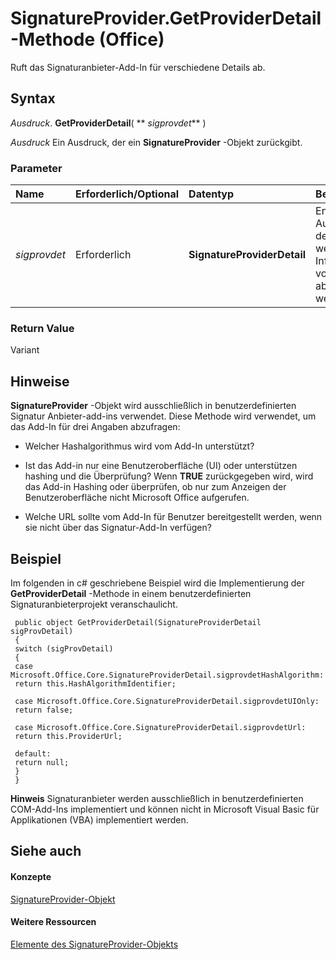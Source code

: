 
# SignatureProvider.GetProviderDetail-Methode (Office)

Ruft das Signaturanbieter-Add-In für verschiedene Details ab.


## Syntax

 _Ausdruck_. **GetProviderDetail**( ** _sigprovdet_** )

 _Ausdruck_ Ein Ausdruck, der ein **SignatureProvider** -Objekt zurückgibt.


### Parameter



|**Name**|**Erforderlich/Optional**|**Datentyp**|**Beschreibung**|
|:-----|:-----|:-----|:-----|
| _sigprovdet_|Erforderlich|**SignatureProviderDetail**|Enthält einen Aufzählungswert, der darstellt, welche Art von Informationen vom Add-In abgefragt werden sollen.|

### Return Value

Variant


## Hinweise

 **SignatureProvider** -Objekt wird ausschließlich in benutzerdefinierten Signatur Anbieter-add-ins verwendet. Diese Methode wird verwendet, um das Add-In für drei Angaben abzufragen:


- Welcher Hashalgorithmus wird vom Add-In unterstützt?
    
- Ist das Add-in nur eine Benutzeroberfläche (UI) oder unterstützen hashing und die Überprüfung? Wenn  **TRUE** zurückgegeben wird, wird das Add-in Hashing oder überprüfen, ob nur zum Anzeigen der Benutzeroberfläche nicht Microsoft Office aufgerufen.
    
- Welche URL sollte vom Add-In für Benutzer bereitgestellt werden, wenn sie nicht über das Signatur-Add-In verfügen?
    



## Beispiel

Im folgenden in c# geschriebene Beispiel wird die Implementierung der  **GetProviderDetail** -Methode in einem benutzerdefinierten Signaturanbieterprojekt veranschaulicht.


```
 public object GetProviderDetail(SignatureProviderDetail sigProvDetail) 
 { 
 switch (sigProvDetail) 
 { 
 case Microsoft.Office.Core.SignatureProviderDetail.sigprovdetHashAlgorithm: 
 return this.HashAlgorithmIdentifier; 
 
 case Microsoft.Office.Core.SignatureProviderDetail.sigprovdetUIOnly: 
 return false; 
 
 case Microsoft.Office.Core.SignatureProviderDetail.sigprovdetUrl: 
 return this.ProviderUrl; 
 
 default: 
 return null; 
 } 
 } 

```


 **Hinweis**  Signaturanbieter werden ausschließlich in benutzerdefinierten COM-Add-Ins implementiert und können nicht in Microsoft Visual Basic für Applikationen (VBA) implementiert werden.


## Siehe auch


#### Konzepte


[SignatureProvider-Objekt](3df5d1dc-f7da-dacc-239a-7b02f79a5d1b.md)
#### Weitere Ressourcen


[Elemente des SignatureProvider-Objekts](http://msdn.microsoft.com/library/8f99b46b-ee6c-54eb-570a-d2b34c0a8b3d%28Office.15%29.aspx)